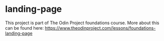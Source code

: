 # landing-page

This project is part of The Odin Project foundations course. More about this can be found here: https://www.theodinproject.com/lessons/foundations-landing-page